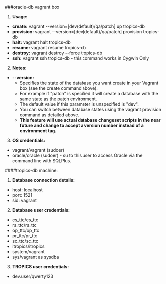 ###oracle-db vagrant box

1. **Usage:**
  - **create:**	vagrant --version=[dev(default)/qa/patch] up tropics-db
  - **provision:** vagrant --version=[dev(default)/qa/patch] provision tropics-db
  - **halt:** vagrant halt tropics-db
  - **resume:** vagrant resume tropics-db
  - **destroy:** vagrant destroy --force tropics-db
  - **ssh:** vagrant ssh tropics-db - this command works in Cygwin Only
  
2. **Notes:**
  - **--version:**	
    - Specifies the state of the database you want create in your Vagrant box (see the create command above).
    - For example if "patch" is specified it will create a database with the same state as the patch environment.
    - The default value if this parameter is unspecified is "dev".
    - You can switch between database states using the vagrant provision command as detailed above.
    - **This feature will use actual database changeset scripts in the near future and change to accept a version number instead of a environment tag.**
  
3. **OS credentials:**
  - vagrant/vagrant (sudoer)
  - oracle/oracle (sudoer) - su to this user to access Oracle via the command line with SQLPlus.

####tropics-db machine:
  
1. **Database connection details:**
  - host: 	localhost
  - port: 	1521
  - sid:	vagrant

2. **Database user credentials:**
  - cs_ttc/cs_ttc
  - rs_ttc/rs_ttc
  - op_ttc/op_ttc
  - pr_ttc/pr_ttc
  - sc_ttc/sc_ttc
  - itropics/itropics
  - system/vagrant
  - sys/vagrant as sysdba

3. **TROPICS user credentials:**
  - dev.user/qwerty123
